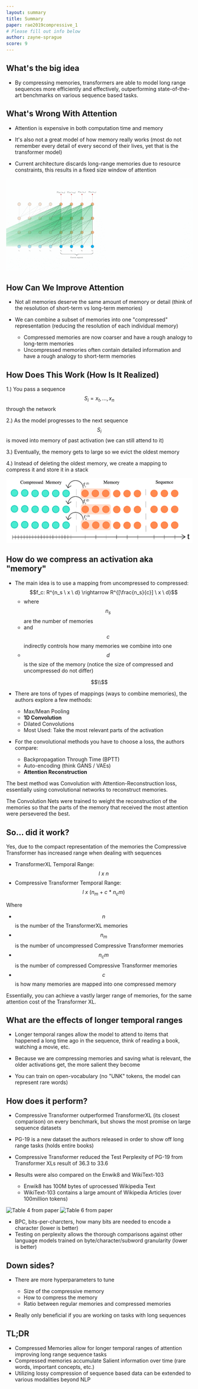 ```yaml
---
layout: summary
title: Summary
paper: rae2019compressive_1
# Please fill out info below
author: zayne-sprague
score: 9
---
```


## What's the big idea

- By compressing memories, transformers are able to model long range sequences more efficiently and effectively, 
outperforming state-of-the-art benchmarks on various sequence based tasks.
  
## What's Wrong With Attention

- Attention is expensive in both computation time and memory
  
- It's also not a great model of how memory really works (most do not remember every detail of every second of their lives, yet that is the transformer model)

- Current architecture discards long-range memories due to resource constraints, this results in a fixed size window of attention

![animation of transformerXL](rae2019compressive_1_custom_b.gif)


## How Can We Improve Attention

- Not all memories deserve the same amount of memory or detail (think of the resolution of short-term vs long-term memories)
  
- We can combine a subset of memories into one "compressed" representation (reducing the resolution of each individual memory) 

    - Compressed memories are now coarser and have a rough analogy to long-term memories
    - Uncompressed memories often contain detailed information and have a rough analogy to short-term memories

  
## How Does This Work (How Is It Realized)

1.) You pass a sequence $$S_i = x_t, ..., x_n$$ through the network

2.) As the model progresses to the next sequence $$S_i$$ is moved into memory of past activation (we can still attend to it)

3.) Eventually, the memory gets to large so we evict the oldest memory

4.) Instead of deleting the oldest memory, we create a mapping to compress it and store it in a stack

![ How compression works ](rae2019compressive_1_custom_a.png)


## How do we compress an activation aka "memory"

- The main idea is to use a mapping from uncompressed to compressed: $$f_c: R^{n_s \ x \ d} \rightarrow R^{[\frac{n_s}{c}] \ x \ d}$$
  - where $$n_s$$ are the number of memories 
  - and $$c$$ indirectly controls how many memories we combine into one 
  - $$d$$ is the size of the memory (notice the size of compressed and uncompressed do not differ)

$$\\$$

- There are tons of types of mappings (ways to combine memories), the authors explore a few methods:
  - Max/Mean Pooling
  - **1D Convolution**
  - Dilated Convolutions
  - Most Used: Take the most relevant parts of the activation
  
- For the convolutional methods you have to choose a loss, the authors compare:
  - Backpropagation Through Time (BPTT)
  - Auto-encoding (think GANS / VAEs)
  - **Attention Reconstruction**

The best method was Convolution with Attention-Reconstruction loss, essentially using convolutional networks
to reconstruct memories. 

The Convolution Nets were trained to weight the reconstruction of the memories so that the parts of the memory that 
received the most attention were persevered the best.
    
## So... did it work?

 Yes, due to the compact representation of the memories the Compressive Transformer has increased range when dealing with sequences
  - TransformerXL Temporal Range:             $$l \ x \ n$$
  - Compressive Transformer Temporal Range:   $$l \ x \ (n_m \ + \ c \ * \ n_cm)$$
  
Where
  - $$n$$ is the number of the TransformerXL memories
  - $$n_m$$ is the number of uncompressed Compressive Transformer memories
  - $$n_cm$$ is the number of compressed Compressive Transformer memories
  - $$c$$ is how many memories are mapped into one compressed memory

Essentially, you can achieve a vastly larger range of memories, for the same attention cost of the Transformer XL.
  
## What are the effects of longer temporal ranges

- Longer temporal ranges allow the model to attend to items that happened a long time ago in the sequence, think of reading a book, watching a movie, etc.

- Because we are compressing memories and saving what is relevant, the older activations get, the more salient they become

- You can train on open-vocabulary (no "UNK" tokens, the model can represent rare words)

## How does it perform? 

- Compressive Transformer outperformed TransformerXL (its closest comparison) on every benchmark, but shows the most promise on large sequence datasets

- PG-19 is a new dataset the authors released in order to show off long range tasks (holds entire books)

- Compressive Transformer reduced the Test Perplexity of PG-19 from Transformer XLs result of 36.3 to 33.6 

- Results were also compared on the Enwik8 and WikiText-103
  - Enwik8 has 100M bytes of uprocessed Wikipedia Text
  - WikiText-103 contains a large amount of Wikipedia Articles (over 100million tokens)
  
![Table 4 from paper](rae2019compressive_1_custom_d.png)
![Table 6 from paper](rae2019compressive_1_custom_c.png)

- BPC, bits-per-charcters, how many bits are needed to encode a character (lower is better)
- Testing on perplexity allows the thorough comparisons against other language models trained on byte/character/subword granularity (lower is better)
  
## Down sides?

- There are more hyperparameters to tune
  - Size of the compressive memory
  - How to compress the memory
  - Ratio between regular memories and compressed memories
  
- Really only beneficial if you are working on tasks with long sequences


## TL;DR

- Compressed Memories allow for longer temporal ranges of attention improving long range sequence tasks
- Compressed memories accumulate Salient information over time (rare words, important concepts, etc.)
- Utilizing lossy compression of sequence based data can be extended to various modalities beyond NLP